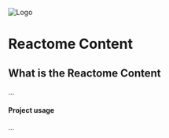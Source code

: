 ![Logo](https://cdn.evbuc.com/images/3621635/40070539972/1/logo.png)

# Reactome Content 

## What is the Reactome Content 

...

#### Project usage

...